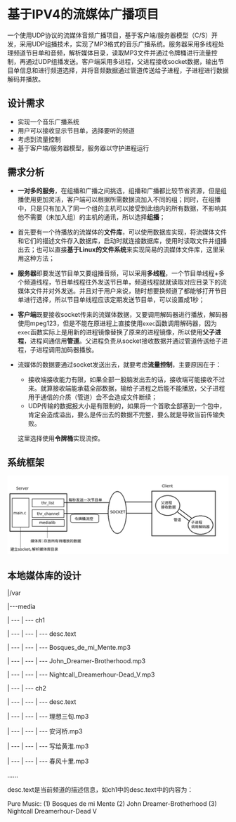 # 基于IPV4的流媒体广播项目

一个使用UDP协议的流媒体音频广播项目，基于客户端/服务器模型（C/S）开发，采用UDP组播技术，实现了MP3格式的音乐广播系统。服务器采用多线程处理频道节目单和音频，解析媒体目录，读取MP3文件并通过令牌桶进行流量控制，再通过UDP组播发送。客户端采用多进程，父进程接收socket数据，输出节目单信息和进行频道选择，并将音频数据通过管道传送给子进程，子进程进行数据解码并播放。



## 设计需求

* 实现一个音乐广播系统
* 用户可以接收显示节目单，选择要听的频道
* 考虑到流量控制
* 基于客户端/服务器模型，服务器以守护进程运行



## 需求分析

* **一对多的服务**，在组播和广播之间挑选，组播和广播都比较节省资源，但是组播使用更加灵活，客户端可以根据所需数据流加入不同的组；同时，在组播中，只是只有加入了同一个组的主机可以接受到此组内的所有数据，不影响其他不需要（未加入组）的主机的通讯，所以选择**组播**；

* 首先要有一个待播放的流媒体的**文件库**，可以使用数据库实现，将流媒体文件和它们的描述文件存入数据库，启动时就连接数据库，使用时读取文件并组播出去；也可以直接**基于Linux的文件系统**来实现简易的流媒体文件库，这里采用这种方法；

* **服务器**即要发送节目单又要组播音频，可以采用**多线程**，一个节目单线程+多个频道线程，节目单线程往外发送节目单，频道线程就就读取对应目录下的流媒体文件并对外发送。并且对于用户来说，随时想要换频道了都能够打开节目单进行选择，所以节目单线程应该定期发送节目单，可以设置成1秒；

* **客户端**既要接收socket传来的流媒体数据，又要调用解码器进行播放，解码器使用mpeg123，但是不能在原进程上直接使用`exec`函数调用解码器，因为`exec`函数实际上是用新的进程镜像替换了原来的进程镜像，所以使用**父子进程**，进程间通信用**管道**。父进程负责从socket接收数据并通过管道传送给子进程，子进程调用加码器播放。

* 流媒体的数据要通过socket发送出去，就要考虑**流量控制**，主要原因在于：

  * 接收端接收能力有限，如果全部一股脑发出去的话，接收端可能接收不过来。就算接收端能承载全部数据，输给子进程之后能不能播放，父子进程用于通信的介质（管道）会不会造成文件断续；
  * UDP传输的数据报大小是有限制的，如果将一个首歌全部塞到一个包中，肯定会造成溢出，要么是传出去的数据不完整，要么就是导致当前传输失败。

  这里选择使用**令牌桶**实现流控。



## 系统框架

![](./项目框架.png)



## 本地媒体库的设计

|/var

|---media

| --- | --- ch1

| --- | --- | --- desc.text

| --- | --- | --- Bosques_de_mi_Mente.mp3

| --- | --- | --- John_Dreamer-Brotherhood.mp3

| --- | --- | --- Nightcall_Dreamerhour-Dead_V.mp3

| --- | --- ch2

| --- | --- | --- desc.text

| --- | --- | --- 理想三旬.mp3

| --- | --- | --- 安河桥.mp3

| --- | --- | --- 写给黄淮.mp3

| --- | --- | --- 春风十里.mp3

......



desc.text是当前频道的描述信息，如ch1中的desc.text中的内容为：

Pure Music:
(1) Bosques de mi Mente
(2) John Dreamer-Brotherhood
(3) Nightcall Dreamerhour-Dead V

